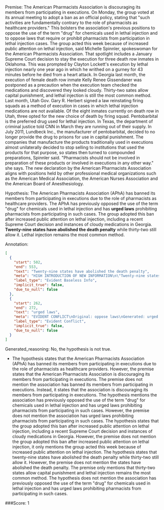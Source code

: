 
Premise:
The American Pharmacists Association is discouraging its members from participating in executions. On Monday, the group voted at its annual meeting to adopt a ban as an official policy, stating that "such activities are fundamentally contrary to the role of pharmacists as healthcare providers." This bolsters the association's previous positions to oppose the use of the term "drug" for chemicals used in lethal injection and to oppose laws that require or prohibit pharmacists from participation in lethal injection cases. The group acted this week because of increased public attention on lethal injection, said Michelle Spinnler, spokeswoman for the American Pharmacists Association. That spotlight includes a January Supreme Court decision to stay the execution for three death row inmates in Oklahoma. This was prompted by Clayton Lockett's execution by lethal injection nearly one year ago in which he writhed on a gurney for 43 minutes before he died from a heart attack. In Georgia last month, the execution of female death row inmate Kelly Renee Gissendaner was postponed as a precaution when the execution team checked the medications and discovered they looked cloudy. Thirty-two sates allow capital punishment, and lethal injection is still the most common method. Last month, Utah Gov. Gary R. Herbert signed a law reinstating firing squads as a method of execution in cases in which lethal injection medications are not available. Of the eight inmates currently on death row in Utah, three opted for the new choice of death by firing squad. Pentobarbital is the preferred drug used for lethal injection. In Texas, the department of criminal justice told CNN in March they are running out of their supply. In July 2011, Lundbeck Inc., the manufacturer of pentobarbital, decided to no longer provide the drug to prisons for use in capital punishment. The companies that manufacture the products traditionally used in executions almost unilaterally decided to stop selling to institutions that used the products for that purpose, so states then turned to compounded preparations, Spinnler said. "Pharmacists should not be involved in preparation of these products or involved in executions in any other way." she says. The new declaration by the American Pharmacists Association aligns with positions held by other professional medical organizations such as the American Medical Association, the American Nurses Association and the American Board of Anesthesiology.


Hypothesis:
The American Pharmacists Association (APhA) has banned its members from participating in executions due to the role of pharmacists as healthcare providers. The APhA has previously opposed the use of the term "drug" for chemicals used in lethal injection and has **urged laws** prohibiting pharmacists from participating in such cases. The group adopted this ban after increased public attention on lethal injection, including a recent Supreme Court decision and instances of cloudy medications in Georgia. **Twenty-nine states have abolished the death penalty** while thirty-two still allow it. Lethal injection remains the most common method.

Annotation:
```json
[
  {
    "start": 502,
    "end": 553,
    "text": "Twenty-nine states have abolished the death penalty",
    "meta": "HIGH INTRODUCTION OF NEW INFORMATION\n\"Twenty-nine states have abolished the death penalty\" was not mentioned in the business info",
    "label_type": "Evident Baseless Info",
    "implicit_true": false,
    "due_to_null": false
  },
  {
    "start": 262,
    "end": 272,
    "text": "urged laws",
    "meta": "EVIDENT CONFLICT\nOriginal: oppose laws\nGenerated: urged laws",
    "label_type": "Evident Conflict",
    "implicit_true": false,
    "due_to_null": false
  }
]
```

Generated_reasoning:
No, the hypothesis is not true. 
- The hypothesis states that the American Pharmacists Association (APhA) has banned its members from participating in executions due to the role of pharmacists as healthcare providers. However, the premise states that the American Pharmacists Association is discouraging its members from participating in executions. The premise does not mention the association has banned its members from participating in executions. Instead, it states that the association is discouraging its members from participating in executions. The hypothesis mentions the association has previously opposed the use of the term "drug" for chemicals used in lethal injection and has urged laws prohibiting pharmacists from participating in such cases. However, the premise does not mention the association has urged laws prohibiting pharmacists from participating in such cases. The hypothesis states that the group adopted this ban after increased public attention on lethal injection, including a recent Supreme Court decision and instances of cloudy medications in Georgia. However, the premise does not mention the group adopted this ban after increased public attention on lethal injection, it only mentions the group acted this week because of increased public attention on lethal injection. The hypothesis states that twenty-nine states have abolished the death penalty while thirty-two still allow it. However, the premise does not mention the states have abolished the death penalty. The premise only mentions that thirty-two states allow capital punishment and lethal injection remains the most common method. The hypothesis does not mention the association has previously opposed the use of the term "drug" for chemicals used in lethal injection and has urged laws prohibiting pharmacists from participating in such cases.

###Score:
1
